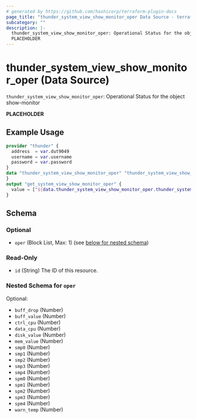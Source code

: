 ```yaml
---
# generated by https://github.com/hashicorp/terraform-plugin-docs
page_title: "thunder_system_view_show_monitor_oper Data Source - terraform-provider-thunder"
subcategory: ""
description: |-
  thunder_system_view_show_monitor_oper: Operational Status for the object show-monitor
  PLACEHOLDER
---
```


# thunder_system_view_show_monitor_oper (Data Source)

`thunder_system_view_show_monitor_oper`: Operational Status for the object show-monitor

__PLACEHOLDER__

## Example Usage

```terraform
provider "thunder" {
  address  = var.dut9049
  username = var.username
  password = var.password
}
data "thunder_system_view_show_monitor_oper" "thunder_system_view_show_monitor_oper" {
}
output "get_system_view_show_monitor_oper" {
  value = ["${data.thunder_system_view_show_monitor_oper.thunder_system_view_show_monitor_oper}"]
}
```

<!-- schema generated by tfplugindocs -->
## Schema

### Optional

- `oper` (Block List, Max: 1) (see [below for nested schema](#nestedblock--oper))

### Read-Only

- `id` (String) The ID of this resource.

<a id="nestedblock--oper"></a>
### Nested Schema for `oper`

Optional:

- `buff_drop` (Number)
- `buff_value` (Number)
- `ctrl_cpu` (Number)
- `data_cpu` (Number)
- `disk_value` (Number)
- `mem_value` (Number)
- `smp0` (Number)
- `smp1` (Number)
- `smp2` (Number)
- `smp3` (Number)
- `smp4` (Number)
- `spm0` (Number)
- `spm1` (Number)
- `spm2` (Number)
- `spm3` (Number)
- `spm4` (Number)
- `warn_temp` (Number)


